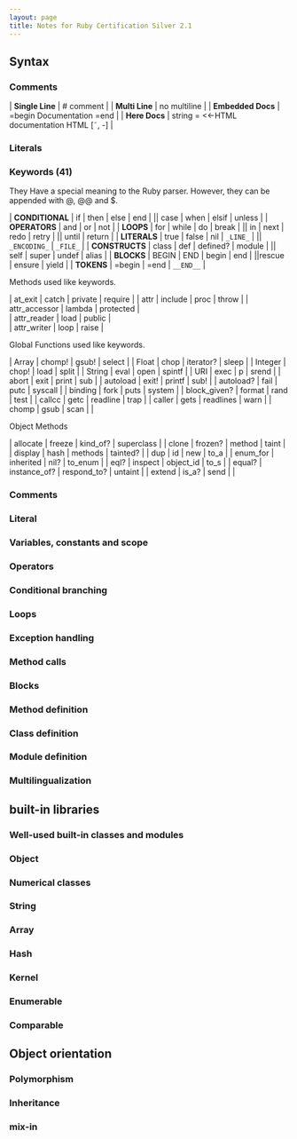 ```yaml
---
layout: page
title: Notes for Ruby Certification Silver 2.1
---
```


## Syntax
### Comments

| **Single Line** | # comment |
| **Multi Line** | no multiline |
| **Embedded Docs** | =begin Documentation =end |
| **Here Docs** | string = <<-HTML documentation HTML [˜, -] |

### Literals


### Keywords (41)

They Have a special meaning to the Ruby parser. However, they
can be appended with @, @@ and $.

| **CONDITIONAL** | if | then | else | end |
|| case | when | elsif | unless |
| **OPERATORS** | and | or | not |
| **LOOPS**  | for | while | do | break |
|| in | next | redo | retry |
|| until | return |
| **LITERALS**  | true  | false | nil |  `_LINE_` |
|| `_ENCODING_` | `_FILE_` |
| **CONSTRUCTS**  | class  | def | defined? | module |
|| self | super | undef | alias |
| **BLOCKS** | BEGIN | END | begin | end |
||rescue | ensure | yield |
| **TOKENS** | =begin | =end | `__END__` |

Methods used like keywords.

| at_exit | catch | private | require |
| attr    | include | proc | throw |
| attr_accessor | lambda | protected |  
| attr_reader   | load | public |  
| attr_writer   |  loop | raise |  

Global Functions used like keywords.

| Array | chomp! | gsub! | select |
| Float | chop | iterator? | sleep |
| Integer | chop! | load | split |
| String | eval | open | spintf |
| URI | exec | p | srend |
| abort | exit | print | sub |
| autoload | exit! | printf | sub! |
| autoload? | fail | putc | syscall |
| binding | fork | puts | system |
| block_given? | format | rand | test |
| callcc | getc | readline | trap |
| caller | gets | readlines | warn |
| chomp | gsub | scan |  |

Object Methods

| allocate | freeze | kind_of? | superclass |
| clone | frozen? | method | taint |
| display | hash | methods | tainted? |
| dup | id | new | to_a |
| enum_for | inherited | nil? | to_enum |
| eql? | inspect | object_id | to_s |
| equal? | instance_of? | respond_to? | untaint |
| extend | is_a? | send |  |

### Comments    
### Literal
### Variables, constants and scope
### Operators
### Conditional branching
### Loops
### Exception handling
### Method calls
### Blocks
### Method definition
### Class definition
### Module definition
### Multilingualization
## built-in libraries
### Well-used built-in classes and modules
### Object
### Numerical classes
### String
### Array
### Hash
### Kernel
### Enumerable
### Comparable
## Object orientation
### Polymorphism
### Inheritance
### mix-in
